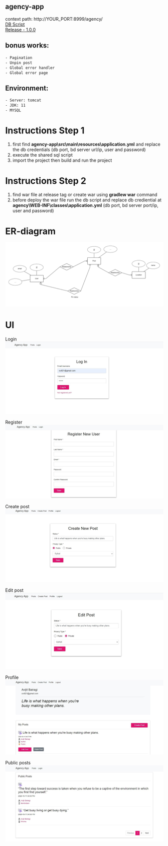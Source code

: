 ## agency-app
context path: http://YOUR_PORT:8999/agency/ <br />
[DB Script](https://github.com/avijit-bairagi/agency-app/blob/main/db/agency.sql) <br />
[Release - 1.0.0](https://github.com/avijit-bairagi/agency-app/releases/tag/1.0.0)

## bonus works: 
    - Pagination
    - Unpin post
    - Global error handler
    - Global error page
    
## Environment: 
    - Server: tomcat 
    - JDK: 11
    - MYSQL

# Instructions Step 1
   1. first find **agency-app\src\main\resources\application.yml** and replace the db credentials (db port, bd server url/ip, user and password)
   2. execute the shared sql script
   3. import the project then build and run the project
# Instructions Step 2
   1. find war file at release tag or create war using **gradlew war** command
   2. before deploy the war file run the db script and replace db crediential at **agency\WEB-INF\classes\application.yml** (db port, bd server port/ip, user and password)

# ER-diagram

 ![ER-Diagram](er-diagram.png)
 
 # UI

 Login
 ![Login](img-ui/login.jpg)
 
 Register
 ![Registration](img-ui/register.jpg)
  
  Create post
 ![Create Post](img-ui/create-post.jpg)
 
 Edit post
 ![Edit Post](img-ui/edit-post.jpg)
  
  Profile
 ![Profile](img-ui/profile.jpg)
 
 Public posts
 ![Public posts](img-ui/public-posts.jpg)
